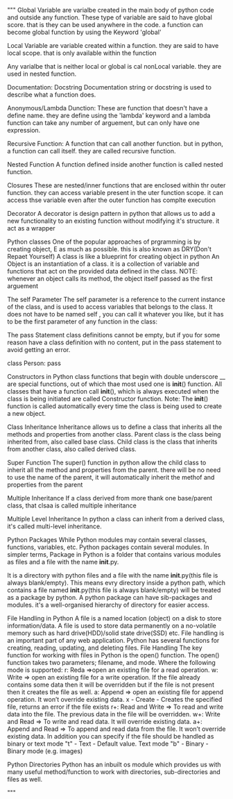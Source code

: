 """
Global Variable are varialbe created in the main body of python code and outside any function. These type of variable are said to have global score. that is they can be used anywhere in the code. a function can become global function by using the Keyword 'global'

Local Variable are variable created within a function. they are said to have local scope. that is only available within the function

Any varialbe that is neither local or global is cal nonLocal variable. they are used in nested function. 

Documentation: Docstring
Documentation string or docstring is used to describe what a function does.

Anonymous/Lambda Dunction:
These are function that doesn't have a define name. they are define using the 'lambda' keyword and a lambda function can take any number of arguement, but can only have one expression.

Recursive Function:
A function that can call another function. but in python, a function can call itself. they are called recursive function. 

Nested Function
A function defined inside another function is called nested function.

Closures
These are nested/inner functions that are enclosed within thr outer function. they can access variable present in the uter function scope. it can access thse variable even after the outer function has complte execution

Decorator
A decorator is  design pattern in python that allows us to add a new functionality to an existing function without modifying it's structure. it act as a wrapper

Python classes
One of the popular approaches of prgramming is by creating object, E as much as possible. this is also known as DRY(Don't Repaet Yourself)
A class is like a blueprint for creating object in python
An Object is an instantiation of a class. it is a collection of variable and functions that act on the provided data defined in the class. NOTE: whenever an object calls its method, the object itself passed as the first arguement

The self Parameter
The self parameter is a reference to the current instance of the class, and is used to access variables that belongs to the class.
It does not have to be named self , you can call it whatever you like, but it has to be the first parameter of any function in the class:

The pass Statement
class definitions cannot be empty, but if you for some reason have a class definition with no content, put in the pass statement to avoid getting an error.

class Person:
  pass

Constructors in Python
class functions that begin with double underscore __ are special functions, out of which thae most used one is __init__() function. All classes that have a function call __init__(), which is always executed when the class is being initiated are called Constructor function.
Note: The __init__() function is called automatically every time the class is being used to create a new object.

Class Inheritance
Inheritance allows us to define a class that inherits all the methods and properties from another class.
Parent class is the class being inherited from, also called base class.
Child class is the class that inherits from another class, also called derived class.

Super Function
The super() function in python allow the child class to inherit all the method and properties from the parent. there will be no need to use the name of the parent, it will automatically inherit the methof and properties from the parent

Multiple Inheritance
If a class derived from more thank one base/parent class, that clsaa is called multiple inheritance

Multiple Level Inheritance
In python a class can inherit from a derived class, it's called multi-level inheritance.

Python Packages
While Python modules may contain several classes, functions, variables, etc. Python packages contain several modules. In simpler terms, Package in Python is a folder that contains various modules as files and a file with the name __init__.py.

It is a directory with python files and a file with the name __init__.py(this file is always blank/empty). This means evry directory inside a python path, which contains a file named __init__.py(this file is always blank/empty) will be treated as a package by python.
A python package can have sib-packages and modules. it's a well-organised hierarchy of directory for easier access.

File Handling in Python
A file is a named location (object) on a disk to store information/data. A file is used to store data permanently on a no-volatile memory such as hard drive(HDD)/solid state drive(SSD) etc.
File handling is an important part of any web application. Python has several functions for creating, reading, updating, and deleting files.
File Handling
The key function for working with files in Python is the open() function. The open() function takes two parameters; filename, and mode.
Where the following mode is supported:
r: Reda =>open an existing file for a read operation.
w: Write => open an existing file for a write operation. If the file already contains some data then it will be overridden but if the file is not present then it creates the file as well.
a: Append => open an existing file for append operation. It won’t override existing data.
x - Create - Creates the specified file, returns an error if the file exists
r+: Read and Write => To read and write data into the file. The previous data in the file will be overridden.
w+: Write and Read => To write and read data. It will override existing data.
a+: Append and Read => To append and read data from the file. It won’t override existing data.
In addition you can specify if the file should be handled as binary or text mode
"t" - Text - Default value. Text mode
"b" - Binary - Binary mode (e.g. images)

Python Directories
Python has an inbuilt os module which provides us with many useful method/function to work with directories, sub-directories and files as well.



"""
